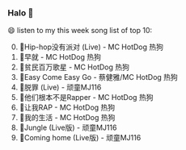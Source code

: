 

### Halo 👋

😄 listen to my this week song list of top 10:

0. 🌈Hip-hop没有派对 (Live) - MC HotDog 热狗
1. 🌈早就 - MC HotDog 热狗
2. 🌈贫民百万歌星 - MC HotDog 热狗
3. 🌈Easy Come Easy Go - 蔡健雅/MC HotDog 热狗
4. 🌈脱罪 (Live) - 顽童MJ116
5. 🌈他们根本不是Rapper - MC HotDog 热狗
6. 🌈让我RAP - MC HotDog 热狗
7. 🌈我的生活 - MC HotDog 热狗
8. 🌈Jungle (Live版) - 顽童MJ116
9. 🌈Coming home (Live版) - 顽童MJ116

